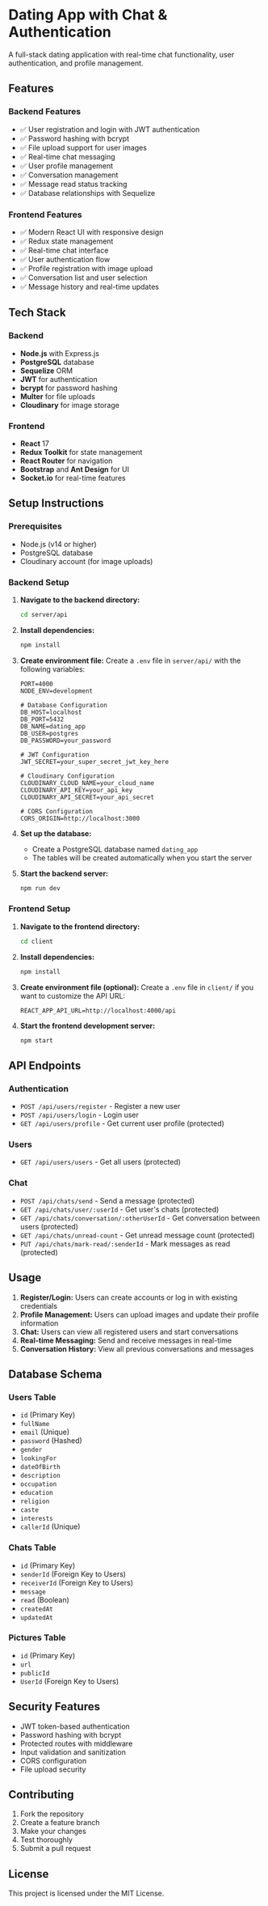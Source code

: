 # Dating App with Chat & Authentication

A full-stack dating application with real-time chat functionality, user authentication, and profile management.

## Features

### Backend Features
- ✅ User registration and login with JWT authentication
- ✅ Password hashing with bcrypt
- ✅ File upload support for user images
- ✅ Real-time chat messaging
- ✅ User profile management
- ✅ Conversation management
- ✅ Message read status tracking
- ✅ Database relationships with Sequelize

### Frontend Features
- ✅ Modern React UI with responsive design
- ✅ Redux state management
- ✅ Real-time chat interface
- ✅ User authentication flow
- ✅ Profile registration with image upload
- ✅ Conversation list and user selection
- ✅ Message history and real-time updates

## Tech Stack

### Backend
- **Node.js** with Express.js
- **PostgreSQL** database
- **Sequelize** ORM
- **JWT** for authentication
- **bcrypt** for password hashing
- **Multer** for file uploads
- **Cloudinary** for image storage

### Frontend
- **React** 17
- **Redux Toolkit** for state management
- **React Router** for navigation
- **Bootstrap** and **Ant Design** for UI
- **Socket.io** for real-time features

## Setup Instructions

### Prerequisites
- Node.js (v14 or higher)
- PostgreSQL database
- Cloudinary account (for image uploads)

### Backend Setup

1. **Navigate to the backend directory:**
   ```bash
   cd server/api
   ```

2. **Install dependencies:**
   ```bash
   npm install
   ```

3. **Create environment file:**
   Create a `.env` file in `server/api/` with the following variables:
   ```env
   PORT=4000
   NODE_ENV=development
   
   # Database Configuration
   DB_HOST=localhost
   DB_PORT=5432
   DB_NAME=dating_app
   DB_USER=postgres
   DB_PASSWORD=your_password
   
   # JWT Configuration
   JWT_SECRET=your_super_secret_jwt_key_here
   
   # Cloudinary Configuration
   CLOUDINARY_CLOUD_NAME=your_cloud_name
   CLOUDINARY_API_KEY=your_api_key
   CLOUDINARY_API_SECRET=your_api_secret
   
   # CORS Configuration
   CORS_ORIGIN=http://localhost:3000
   ```

4. **Set up the database:**
   - Create a PostgreSQL database named `dating_app`
   - The tables will be created automatically when you start the server

5. **Start the backend server:**
   ```bash
   npm run dev
   ```

### Frontend Setup

1. **Navigate to the frontend directory:**
   ```bash
   cd client
   ```

2. **Install dependencies:**
   ```bash
   npm install
   ```

3. **Create environment file (optional):**
   Create a `.env` file in `client/` if you want to customize the API URL:
   ```env
   REACT_APP_API_URL=http://localhost:4000/api
   ```

4. **Start the frontend development server:**
   ```bash
   npm start
   ```

## API Endpoints

### Authentication
- `POST /api/users/register` - Register a new user
- `POST /api/users/login` - Login user
- `GET /api/users/profile` - Get current user profile (protected)

### Users
- `GET /api/users/users` - Get all users (protected)

### Chat
- `POST /api/chats/send` - Send a message (protected)
- `GET /api/chats/user/:userId` - Get user's chats (protected)
- `GET /api/chats/conversation/:otherUserId` - Get conversation between users (protected)
- `GET /api/chats/unread-count` - Get unread message count (protected)
- `PUT /api/chats/mark-read/:senderId` - Mark messages as read (protected)

## Usage

1. **Register/Login:** Users can create accounts or log in with existing credentials
2. **Profile Management:** Users can upload images and update their profile information
3. **Chat:** Users can view all registered users and start conversations
4. **Real-time Messaging:** Send and receive messages in real-time
5. **Conversation History:** View all previous conversations and messages

## Database Schema

### Users Table
- `id` (Primary Key)
- `fullName`
- `email` (Unique)
- `password` (Hashed)
- `gender`
- `lookingFor`
- `dateOfBirth`
- `description`
- `occupation`
- `education`
- `religion`
- `caste`
- `interests`
- `callerId` (Unique)

### Chats Table
- `id` (Primary Key)
- `senderId` (Foreign Key to Users)
- `receiverId` (Foreign Key to Users)
- `message`
- `read` (Boolean)
- `createdAt`
- `updatedAt`

### Pictures Table
- `id` (Primary Key)
- `url`
- `publicId`
- `UserId` (Foreign Key to Users)

## Security Features

- JWT token-based authentication
- Password hashing with bcrypt
- Protected routes with middleware
- Input validation and sanitization
- CORS configuration
- File upload security

## Contributing

1. Fork the repository
2. Create a feature branch
3. Make your changes
4. Test thoroughly
5. Submit a pull request

## License

This project is licensed under the MIT License. 